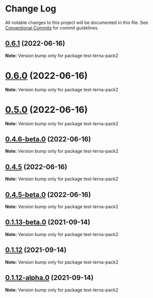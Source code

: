 # Change Log

All notable changes to this project will be documented in this file.
See [Conventional Commits](https://conventionalcommits.org) for commit guidelines.

## [0.6.1](https://github.com/Hooked74/test-lerna/compare/v0.6.0...v0.6.1) (2022-06-16)

**Note:** Version bump only for package test-lerna-pack2





# [0.6.0](https://github.com/Hooked74/test-lerna/compare/v0.5.0...v0.6.0) (2022-06-16)

**Note:** Version bump only for package test-lerna-pack2





# [0.5.0](https://github.com/Hooked74/test-lerna/compare/v0.4.6-beta.0...v0.5.0) (2022-06-16)

**Note:** Version bump only for package test-lerna-pack2





## [0.4.6-beta.0](https://github.com/Hooked74/test-lerna/compare/v0.4.5...v0.4.6-beta.0) (2022-06-16)

**Note:** Version bump only for package test-lerna-pack2





## [0.4.5](https://github.com/Hooked74/test-lerna/compare/v0.4.5-beta.0...v0.4.5) (2022-06-16)

**Note:** Version bump only for package test-lerna-pack2





## [0.4.5-beta.0](https://github.com/Hooked74/test-lerna/compare/v0.4.5-alpha.0...v0.4.5-beta.0) (2022-06-16)

**Note:** Version bump only for package test-lerna-pack2





## [0.1.13-beta.0](https://github.com/Hooked74/test-lerna/compare/v0.1.12...v0.1.13-beta.0) (2021-09-14)

**Note:** Version bump only for package test-lerna-pack2





## [0.1.12](https://github.com/Hooked74/test-lerna/compare/v0.1.12-alpha.0...v0.1.12) (2021-09-14)

**Note:** Version bump only for package test-lerna-pack2





## [0.1.12-alpha.0](https://github.com/Hooked74/test-lerna/compare/v0.1.11...v0.1.12-alpha.0) (2021-09-14)

**Note:** Version bump only for package test-lerna-pack2
